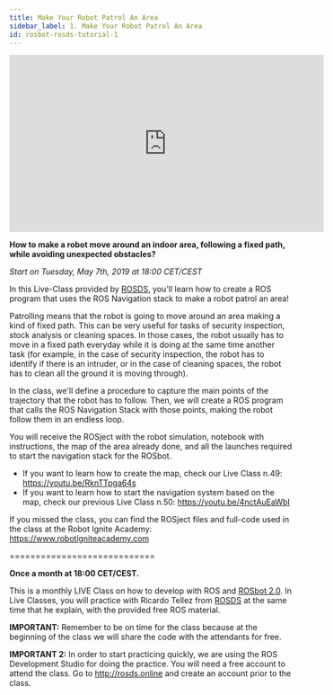 ```yaml
---
title: Make Your Robot Patrol An Area
sidebar_label: 1. Make Your Robot Patrol An Area
id: rosbot-rosds-tutorial-1
---
```


<iframe width="560" height="315" src="https://www.youtube.com/embed/p-ZG6E-PZVA" frameborder="0" allow="accelerometer; autoplay; encrypted-media; gyroscope; picture-in-picture" allowfullscreen></iframe>

**How to make a robot move around an indoor area, following a fixed path, while avoiding unexpected obstacles?**

_Start on Tuesday, May 7th, 2019 at 18:00 CET/CEST_

In this Live-Class provided by [ROSDS](http://www.theconstructsim.com/), you'll learn how to create a ROS program that uses the ROS Navigation stack to make a robot patrol an area!

Patrolling means that the robot is going to move around an area making a kind of fixed path. This can be very useful for tasks of security inspection, stock analysis or cleaning spaces. In those cases, the robot usually has to move in a fixed path everyday while it is doing at the same time another task (for example, in the case of security inspection, the robot has to identify if there is an intruder, or in the case of cleaning spaces, the robot has to clean all the ground it is moving through).

In the class, we'll define a procedure to capture the main points of the trajectory that the robot has to follow. Then, we will create a ROS program that calls the ROS Navigation Stack with those points, making the robot follow them in an endless loop.

You will receive the ROSject with the robot simulation, notebook with instructions, the map of the area already done, and all the launches required to start the navigation stack for the ROSbot.

- If you want to learn how to create the map, check our Live Class n.49: https://youtu.be/RknTTpga64s
- If you want to learn how to start the navigation system based on the map, check our previous Live Class n.50: https://youtu.be/4nctAuEaWbI

If you missed the class, you can find the ROSject files and full-code used in the class at the Robot Ignite Academy: https://www.robotigniteacademy.com

============================

**Once a month at 18:00 CET/CEST.**

This is a monthly LIVE Class on how to develop with ROS and [ROSbot 2.0](https://store.husarion.com/collections/dev-kits/products/rosbot). In Live Classes, you will practice with Ricardo Tellez from [ROSDS](http://www.theconstructsim.com/) at the same time that he explain, with the provided free ROS material.

**IMPORTANT:** Remember to be on time for the class because at the beginning of the class we will share the code with the attendants for free.

**IMPORTANT 2:** In order to start practicing quickly, we are using the ROS Development Studio for doing the practice. You will need a free account to attend the class. Go to http://rosds.online and create an account prior to the class.
